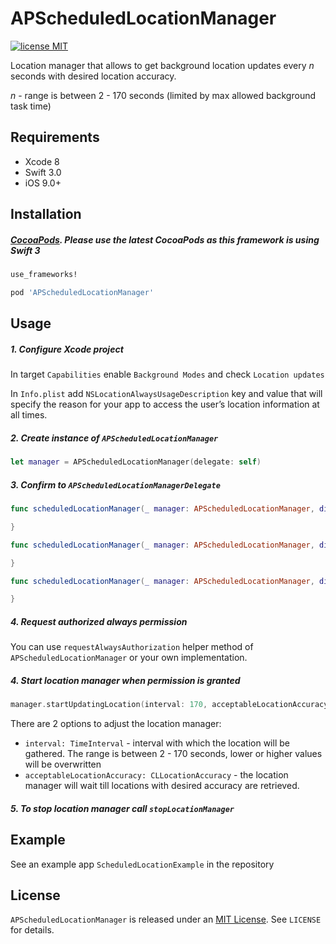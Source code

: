 # APScheduledLocationManager
 [![license MIT](https://img.shields.io/cocoapods/l/JSQCoreDataKit.svg)][mitLink]
 
Location manager that allows to get background location updates every *n* seconds with desired location accuracy.
 
*n* - range is between 2 - 170 seconds (limited by max allowed background task time)

## Requirements
* Xcode 8
* Swift 3.0
* iOS 9.0+

## Installation

##### [CocoaPods](http://cocoapods.org). Please use the latest CocoaPods as this framework is using Swift 3  

````ruby
use_frameworks!

pod 'APScheduledLocationManager'

````
 
## Usage 
##### 1. Configure Xcode project

In target ````Capabilities```` enable ````Background Modes```` and check ````Location updates````

In ````Info.plist```` add ````NSLocationAlwaysUsageDescription```` key and value that will specify the reason for your app to access the user’s location information at all times.

##### 2. Create instance of `APScheduledLocationManager`

````swift
let manager = APScheduledLocationManager(delegate: self)
````
##### 3. Confirm to ````APScheduledLocationManagerDelegate```` 

````swift
func scheduledLocationManager(_ manager: APScheduledLocationManager, didFailWithError error: Error){

}

func scheduledLocationManager(_ manager: APScheduledLocationManager, didUpdateLocations locations: [CLLocation]) {

}

func scheduledLocationManager(_ manager: APScheduledLocationManager, didChangeAuthorization status: CLAuthorizationStatus) {

}
````
##### 4. Request authorized always permission

You can use ````requestAlwaysAuthorization```` helper method of ````APScheduledLocationManager```` or your own implementation. 



##### 4. Start location manager when permission is granted

````swift
manager.startUpdatingLocation(interval: 170, acceptableLocationAccuracy: 100)
````
There are 2 options to adjust the location manager: 

- ````interval: TimeInterval```` - interval with which the location will be gathered. The range is between 2 - 170 seconds, lower or higher values will be overwritten
- ````acceptableLocationAccuracy: CLLocationAccuracy```` - the location manager will wait till locations with desired accuracy are retrieved. 


##### 5. To stop location manager call ````stopLocationManager````

## Example 

See an example app ````ScheduledLocationExample```` in the repository 

## License

`APScheduledLocationManager` is released under an [MIT License][mitLink]. See `LICENSE` for details.

[mitLink]:http://opensource.org/licenses/MIT